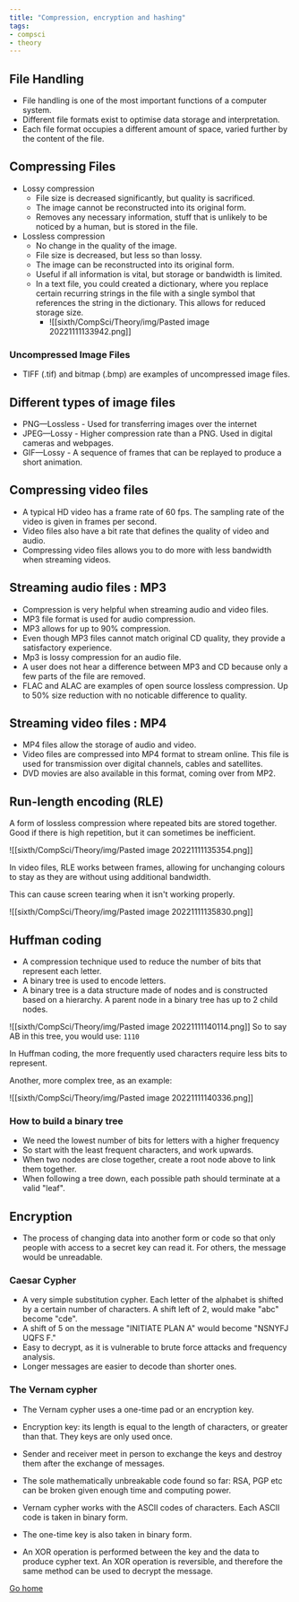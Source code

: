```yaml
---
title: "Compression, encryption and hashing"
tags:
- compsci
- theory
---
```


## File Handling
- File handling is one of the most important functions of a computer system.
- Different file formats exist to optimise data storage and interpretation.
- Each file format occupies a different amount of space, varied further by the content of the file.

## Compressing Files
- Lossy compression
	- File size is decreased significantly, but quality is sacrificed.
	- The image cannot be reconstructed into its original form.
	- Removes any necessary information, stuff that is unlikely to be noticed by a human, but is stored in the file.
- Lossless compression
	- No change in the quality of the image.
	- File size is decreased, but less so than lossy.
	- The image can be reconstructed into its original form.
	- Useful if all information is vital, but storage or bandwidth is limited.
	- In a text file, you could created a dictionary, where you replace certain recurring strings in the file with a single symbol that references the string in the dictionary. This allows for reduced storage size.
		- ![[sixth/CompSci/Theory/img/Pasted image 20221111133942.png]]

### Uncompressed Image Files
- TIFF (.tif) and bitmap (.bmp) are examples of uncompressed image files.

## Different types of image files
- PNG—Lossless - Used for transferring images over the internet
- JPEG—Lossy - Higher compression rate than a PNG. Used in digital cameras and webpages.
- GIF—Lossy - A sequence of frames that can be replayed to produce a short animation.

## Compressing video files
- A typical HD video has a frame rate of 60 fps. The sampling rate of the video is given in frames per second.
- Video files also have a bit rate that defines the quality of video and audio.
- Compressing video files allows you to do more with less bandwidth when streaming videos.

## Streaming audio files : MP3
- Compression is very helpful when streaming audio and video files.
- MP3 file format is used for audio compression.
- MP3 allows for up to 90% compression.
- Even though MP3 files cannot match original CD quality, they provide a satisfactory experience.
- Mp3 is lossy compression for an audio file.
- A user does not hear a difference between MP3 and CD because only a few parts of the file are removed.
- FLAC and ALAC are examples of open source lossless compression. Up to 50% size reduction with no noticable difference to quality.

## Streaming video files : MP4
- MP4 files allow the storage of audio and video.
- Video files are compressed into MP4 format to stream online. This file is used for transmission over digital channels, cables and satellites. 
- DVD movies are also available in this format, coming over from MP2.

## Run-length encoding (RLE)

A form of lossless compression where repeated bits are stored together. Good if there is high repetition, but it can sometimes be inefficient.

![[sixth/CompSci/Theory/img/Pasted image 20221111135354.png]]

In video files, RLE works between frames, allowing for unchanging colours to stay as they are without using additional bandwidth.

This can cause screen tearing when it isn't working properly.

![[sixth/CompSci/Theory/img/Pasted image 20221111135830.png]]

## Huffman coding
- A compression technique used to reduce the number of bits that represent each letter.
- A binary tree is used to encode letters.
- A binary tree is a data structure made of nodes and is constructed based on a hierarchy. A parent node in a binary tree has up to 2 child nodes.

![[sixth/CompSci/Theory/img/Pasted image 20221111140114.png]]
So to say AB in this tree, you would use:
`1110`

In Huffman coding, the more frequently used characters require less bits to represent.

Another, more complex tree, as an example:

![[sixth/CompSci/Theory/img/Pasted image 20221111140336.png]]

### How to build a binary tree
- We need the lowest number of bits for letters with a higher frequency
- So start with the least frequent characters, and work upwards.
- When two nodes are close together, create a root node above to link them together.
- When following a tree down, each possible path should terminate at a valid "leaf".

## Encryption

- The process of changing data into another form or code so that only people with access to a secret key can read it. For others, the message would be unreadable.

### Caesar Cypher
- A very simple substitution cypher. Each letter of the alphabet is shifted by a certain number of characters. A shift left of 2, would make "abc" become "cde".
- A shift of 5 on the message "INITIATE PLAN A" would become "NSNYFJ UQFS F."
- Easy to decrypt, as it is vulnerable to brute force attacks and frequency analysis.
- Longer messages are easier to decode than shorter ones.

### The Vernam cypher
- The Vernam cypher uses a one-time pad or an encryption key.
- Encryption key: its length is equal to the length of characters, or greater than that. They keys are only used once.
- Sender and receiver meet in person to exchange the keys and destroy them after the exchange of messages.
- The sole mathematically unbreakable code found so far: RSA, PGP etc can be broken given enough time and computing power.

- Vernam cypher works with the ASCII codes of characters. Each ASCII code is taken in binary form.
- The one-time key is also taken in binary form.
- An XOR operation is performed between the key and the data to produce cypher text. An XOR operation is reversible, and therefore the same method can be used to decrypt the message.

[Go home](/)